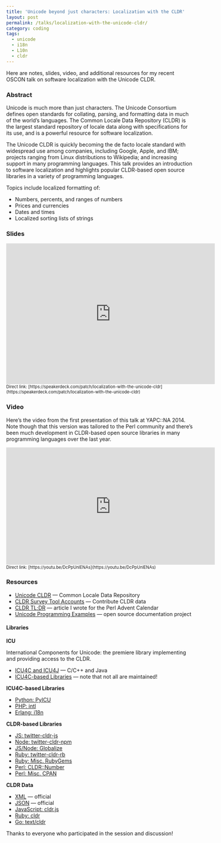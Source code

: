 ```yaml
---
title: 'Unicode beyond just characters: Localization with the CLDR'
layout: post
permalink: /talks/localization-with-the-unicode-cldr/
category: coding
tags:
  - unicode
  - i18n
  - L10n
  - cldr
---
```


Here are notes, slides, video, and additional resources for my recent OSCON
talk on software localization with the Unicode CLDR.

### Abstract

Unicode is much more than just characters. The Unicode Consortium defines open
standards for collating, parsing, and formatting data in much of the world’s
languages. The Common Locale Data Repository (CLDR) is the largest standard
repository of locale data along with specifications for its use, and is a
powerful resource for software localization.

The Unicode CLDR is quickly becoming the de facto locale standard with
widespread use among companies, including Google, Apple, and IBM; projects
ranging from Linux distributions to Wikipedia; and increasing support in many
programming languages. This talk provides an introduction to software
localization and highlights popular CLDR-based open source libraries in a
variety of programming languages.

Topics include localized formatting of:

 * Numbers, percents, and ranges of numbers
 * Prices and currencies
 * Dates and times
 * Localized sorting lists of strings

### Slides

<iframe src="https://speakerdeck.com/player/495471c0e10a0131fe8a36fb43230fd9"
id="talk_frame_302715" width="560" height="378" frameborder="0"
allowfullscreen="true" allowtransparency="true" mozallowfullscreen="true"
webkitallowfullscreen="true"
style="border:0; padding:0; margin:0; background:transparent"></iframe>

<span style="font-size: 80%">
  Direct link:
  [https://speakerdeck.com/patch/localization-with-the-unicode-cldr](https://speakerdeck.com/patch/localization-with-the-unicode-cldr)
</span>

### Video

Here’s the video from the first presentation of this talk at YAPC::NA 2014. Note
though that this version was tailored to the Perl community and there’s been
much development in CLDR-based open source libraries in many programming
languages over the last year.

<iframe src="https://www.youtube.com/embed/DcPpUnlENAs?feature=oembed"
width="560" height="315" frameborder="0" allowfullscreen="true"></iframe>

<span style="font-size: 80%">
  Direct link:
  [https://youtu.be/DcPpUnlENAs](https://youtu.be/DcPpUnlENAs)
</span>

### Resources

 * [Unicode CLDR](http://cldr.unicode.org/) — Common Locale Data Repository
 * [CLDR Survey Tool Accounts](http://cldr.unicode.org/index/survey-tool/accounts) — Contribute CLDR data
 * [CLDR TL;DR](http://perladvent.org/2014/2014-12-23.html) — article I wrote for the Perl Advent Calendar
 * [Unicode Programming Examples](https://github.com/patch/unicode-programming) — open source documentation project

#### Libraries

**ICU**

International Components for Unicode: the premiere library implementing and providing access to the CLDR.

 * [ICU4C and ICU4J](http://site.icu-project.org/) — C/C++ and Java
 * [ICU4C-based Libraries](http://site.icu-project.org/related) — note that not all are maintained!

**ICU4C-based Libraries**

 * [Python: PyICU](https://pypi.python.org/pypi/PyICU/)
 * [PHP: intl](http://php.net/manual/en/book.intl.php)
 * [Erlang: i18n](https://github.com/erlang-unicode/i18n)

**CLDR-based Libraries**

 * [JS: twitter-cldr-js](https://github.com/twitter/twitter-cldr-js)
 * [Node: twitter-cldr-npm](https://github.com/twitter/twitter-cldr-npm)
 * [JS/Node: Globalize](https://github.com/jquery/globalize)
 * [Ruby: twitter-cldr-rb](https://github.com/twitter/twitter-cldr-rb)
 * [Ruby: Misc. RubyGems](https://rubygems.org/search?utf8=%E2%9C%93&query=cldr)
 * [Perl: CLDR::Number](https://metacpan.org/pod/CLDR::Number)
 * [Perl: Misc. CPAN](https://metacpan.org/search?q=cldr)

**CLDR Data**

 * [XML](http://cldr.unicode.org/index/downloads) — official
 * [JSON](https://github.com/unicode-cldr/cldr-json) — official
 * [JavaScript: cldr.js](https://github.com/rxaviers/cldrjs)
 * [Ruby: cldr](https://github.com/svenfuchs/ruby-cldr)
 * [Go: text/cldr](https://godoc.org/golang.org/x/text/cldr)

Thanks to everyone who participated in the session and discussion!